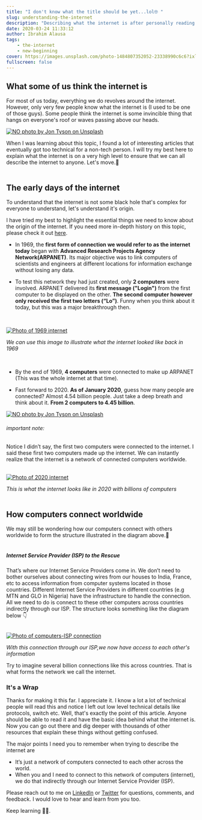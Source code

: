 ```yaml
---
title: "I don't know what the title should be yet...lol🤓 "
slug: understanding-the-internet
description: "Describing what the internet is after personally reading a lot of content about it"
date: 2020-03-24 11:33:12
author: Ibrahim Alausa
tags:
    - the-internet
    - new-beginning
cover: https://images.unsplash.com/photo-1484807352052-23338990c6c6?ixlib=rb-1.2.1&auto=format&fit=crop&w=1050&q=80
fullscreen: false
---
```


## What some of us think the internet is

For most of us today, everything we do revolves around the internet. However, only very few people know what the internet is (I used to be one of those guys). Some people think the internet is some invincible thing that hangs on everyone's roof or waves passing above our heads.

[![NO photo by Jon Tyson on Unsplash](https://images.unsplash.com/photo-1547751550-b62e1c2e9770?ixlib=rb-1.2.1&ixid=eyJhcHBfaWQiOjEyMDd9&auto=format&fit=crop&w=857&q=80)](https://unsplash.com/photos/H1ghE7A-ybU)
<br>

When I was learning about this topic, I found a lot of interesting articles that eventually got too technical for a non-tech person. I will try my best here to explain what the internet is on a very high level to ensure that we can all describe the internet to anyone. Let's move.🚀 <br><br>

## The early days of the internet

To understand that the internet is not some black hole that's complex for everyone to understand, let's understand it's origin.

I have tried my best to highlight the essential things we need to know about the origin of the internet. If you need more in-depth history on this topic, please check it out [here](https://www.internetsociety.org/internet/history-internet/brief-history-internet/).

-   In 1969, the **first form of connection we would refer to as the internet today** began with **Advanced Research Projects Agency Network(ARPANET)**. Its major objective was to link computers of scientists and engineers at different locations for information exchange without losing any data.

- To test this network they had just created, only **2 computers** were involved. ARPANET delivered its **first message ("Login")** from the first computer to be displayed on the other. **The second computer however only received the first two letters (“Lo”)**. Funny when you think about it today, but this was a major breakthrough then.

<br>

[![Photo of 1969 internet](https://i.imgur.com/AruUB0U.png)](https://i.imgur.com/AruUB0U.png)

*We can use this image to illustrate what the internet looked like back in 1969*

<br>

- By the end of 1969, **4 computers**  were connected to make up ARPANET (This was the whole internet at that time).

- Fast forward to 2020. **As of January 2020**, guess how many people are connected? Almost 4.54 billion people. Just take a deep breath and think about it. **From 2 computers to 4.45 billion**.


[![NO photo by Jon Tyson on Unsplash](https://images.unsplash.com/photo-1485546246426-74dc88dec4d9?ixlib=rb-1.2.1&auto=format&fit=crop&w=1050&q=80)](https://unsplash.com/photos/qDY9ahp0Mto)
<br>

###### important note:
Notice I didn’t say, the first two computers were connected to the internet. I said these first two computers made up the internet. We can instantly realize that the internet is a network of connected computers worldwide. 
<br>
<br>

[![Photo of 2020 internet](https://i.imgur.com/xL27LmJ.png)](https://i.imgur.com/xL27LmJ.png)

*This is what the internet looks like in 2020 with billions of computers*
<br>
<br>


## How computers connect worldwide

We may still be wondering how our computers connect with others worldwide to form the structure illustrated in the diagram above.🤔 
<br>
<br>

##### Internet Service Provider (ISP) to the Rescue

That’s where our Internet Service Providers come in. We don’t need to bother ourselves about connecting wires from our houses to India, France, etc to access information from computer systems located in those countries. Different Internet Service Providers in different countries (e.g MTN and GLO in Nigeria) have the infrastructure to handle the connection. All we need to do is connect to these other computers across countries indirectly through our ISP. The structure looks something like the diagram below 👇 
<br>
<br>

[![Photo of computers-ISP connection](https://i.imgur.com/HtBpZ76.png)](https://i.imgur.com/HtBpZ76.png)

*With this connection through our ISP,we now have access to each other's information*


Try to imagine several billion connections like this across countries. That is what forms the network we call the internet.


### It's a Wrap

Thanks for making it this far. I appreciate it. I know a lot a lot of technical people will read this and notice I left out low level technical details like protocols, switch etc. Well, that's exactly the point of this article. Anyone should be able to read it and have the basic idea behind what the internet is. Now you can go out there and dig deeper with thousands of other resources that explain these things without getting confused.

The major points I need you to remember when trying to describe the internet are

- It’s just a network of computers connected to each other across the world.
- When you and I need to connect to this network of computers (internet), we do that indirectly through our Internet Service Provider (ISP).

Please reach out to me on [LinkedIn](https://www.linkedin.com/in/ibrahim-alausa-624a47140/) or [Twitter](https://twitter.com/apparent_dev) for questions, comments, and feedback. I would love to hear and learn from you too. 

Keep learning 💪🏿.
